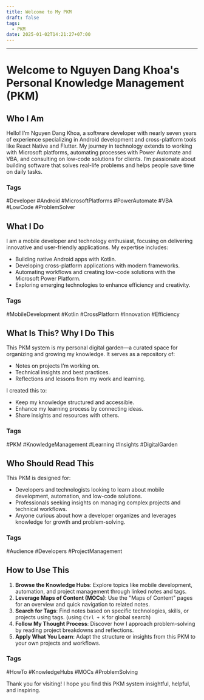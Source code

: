```yaml
---
title: Welcome to My PKM
draft: false
tags:
  - PKM
date: 2025-01-02T14:21:27+07:00
---
```

---


# Welcome to Nguyen Dang Khoa's Personal Knowledge Management (PKM)

## Who I Am
Hello! I’m Nguyen Dang Khoa, a software developer with nearly seven years of experience specializing in Android development and cross-platform tools like React Native and Flutter. My journey in technology extends to working with Microsoft platforms, automating processes with Power Automate and VBA, and consulting on low-code solutions for clients. I’m passionate about building software that solves real-life problems and helps people save time on daily tasks.

### Tags
#Developer #Android #MicrosoftPlatforms #PowerAutomate #VBA #LowCode #ProblemSolver

## What I Do
I am a mobile developer and technology enthusiast, focusing on delivering innovative and user-friendly applications. My expertise includes:
- Building native Android apps with Kotlin.
- Developing cross-platform applications with modern frameworks.
- Automating workflows and creating low-code solutions with the Microsoft Power Platform.
- Exploring emerging technologies to enhance efficiency and creativity.

### Tags
#MobileDevelopment #Kotlin #CrossPlatform #Innovation #Efficiency

## What Is This? Why I Do This
This PKM system is my personal digital garden—a curated space for organizing and growing my knowledge. It serves as a repository of:
- Notes on projects I’m working on.
- Technical insights and best practices.
- Reflections and lessons from my work and learning.

I created this to:
- Keep my knowledge structured and accessible.
- Enhance my learning process by connecting ideas.
- Share insights and resources with others.

### Tags
#PKM #KnowledgeManagement #Learning #Insights #DigitalGarden

## Who Should Read This
This PKM is designed for:
- Developers and technologists looking to learn about mobile development, automation, and low-code solutions.
- Professionals seeking insights on managing complex projects and technical workflows.
- Anyone curious about how a developer organizes and leverages knowledge for growth and problem-solving.

### Tags
#Audience #Developers #ProjectManagement 

## How to Use This
1. **Browse the Knowledge Hubs**: Explore topics like mobile development, automation, and project management through linked notes and tags.
2. **Leverage Maps of Content (MOCs)**: Use the "Maps of Content" pages for an overview and quick navigation to related notes.
3. **Search for Tags**: Find notes based on specific technologies, skills, or projects using tags. (using `Ctrl + K` for global search)
4. **Follow My Thought Process**: Discover how I approach problem-solving by reading project breakdowns and reflections.
5. **Apply What You Learn**: Adapt the structure or insights from this PKM to your own projects and workflows.

### Tags
#HowTo #KnowledgeHubs #MOCs #ProblemSolving

Thank you for visiting! I hope you find this PKM system insightful, helpful, and inspiring.

